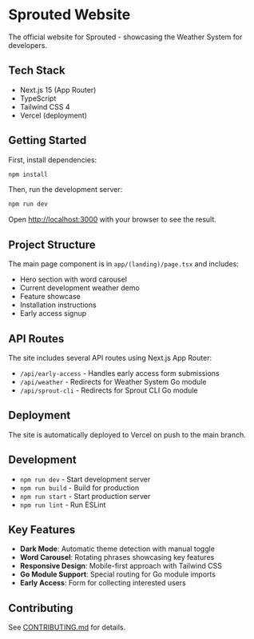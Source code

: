# Sprouted Website

The official website for Sprouted - showcasing the Weather System for developers.

## Tech Stack

- Next.js 15 (App Router)
- TypeScript
- Tailwind CSS 4
- Vercel (deployment)

## Getting Started

First, install dependencies:

```bash
npm install
```

Then, run the development server:

```bash
npm run dev
```

Open [http://localhost:3000](http://localhost:3000) with your browser to see the result.

## Project Structure

The main page component is in `app/(landing)/page.tsx` and includes:
- Hero section with word carousel
- Current development weather demo
- Feature showcase
- Installation instructions
- Early access signup

## API Routes

The site includes several API routes using Next.js App Router:

- `/api/early-access` - Handles early access form submissions
- `/api/weather` - Redirects for Weather System Go module
- `/api/sprout-cli` - Redirects for Sprout CLI Go module

## Deployment

The site is automatically deployed to Vercel on push to the main branch.

## Development

- `npm run dev` - Start development server
- `npm run build` - Build for production
- `npm run start` - Start production server
- `npm run lint` - Run ESLint

## Key Features

- **Dark Mode**: Automatic theme detection with manual toggle
- **Word Carousel**: Rotating phrases showcasing key features
- **Responsive Design**: Mobile-first approach with Tailwind CSS
- **Go Module Support**: Special routing for Go module imports
- **Early Access**: Form for collecting interested users

## Contributing

See [CONTRIBUTING.md](../garden/CONTRIBUTING.md) for details.